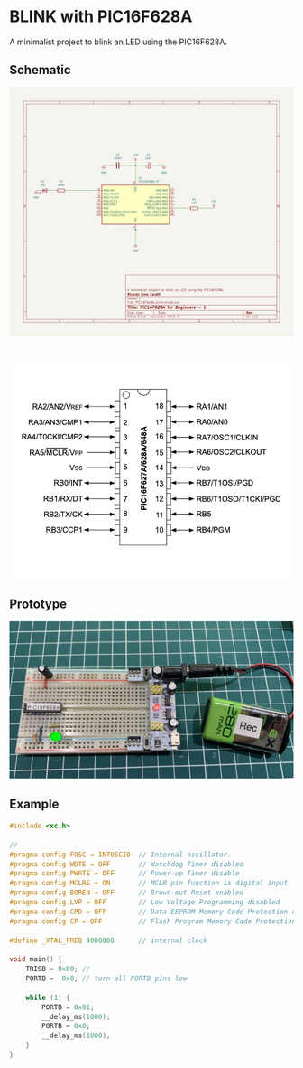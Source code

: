 # BLINK with PIC16F628A

A minimalist project to blink an LED using the PIC16F628A.


## Schematic

![Schematic PIC16F286A blink](./schematic_blink_pic16f28a.jpg)


<BR>

![Basic Servo and PIC16F628A schematic](../../images/PIC16F628A_PINOUT.png)


## Prototype


![Prototype PIC16F286A blink](./pic16f628a_blink.jpg)



## Example


```cpp
#include <xc.h>

// 
#pragma config FOSC = INTOSCIO  // Internal oscillator.
#pragma config WDTE = OFF       // Watchdog Timer disabled 
#pragma config PWRTE = OFF      // Power-up Timer disable
#pragma config MCLRE = ON       // MCLR pin function is digital input
#pragma config BOREN = OFF      // Brown-out Reset enabled
#pragma config LVP = OFF        // Low Voltage Programming disabled
#pragma config CPD = OFF        // Data EEPROM Memory Code Protection disabled
#pragma config CP = OFF         // Flash Program Memory Code Protection disabled

#define _XTAL_FREQ 4000000      // internal clock

void main() {
    TRISB = 0x00; // 
    PORTB =  0x0; // turn all PORTB pins low

    while (1) {
        PORTB = 0x01;
        __delay_ms(1000); 
        PORTB = 0x0;
        __delay_ms(1000); 
    }
}

```



